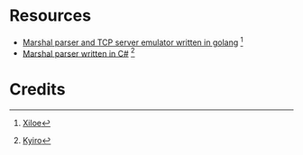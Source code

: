 # Resources

- [Marshal parser and TCP server emulator written in golang](https://github.com/LowRezStudio/paserver-core) [^1]
- [Marshal parser written in C#](https://github.com/LowRezStudio/TempestMcts) [^2]

# Credits

[^1]: [Xiloe](https://github.com/xiloe)

[^2]: [Kyiro](https://github.com/kyiro)

